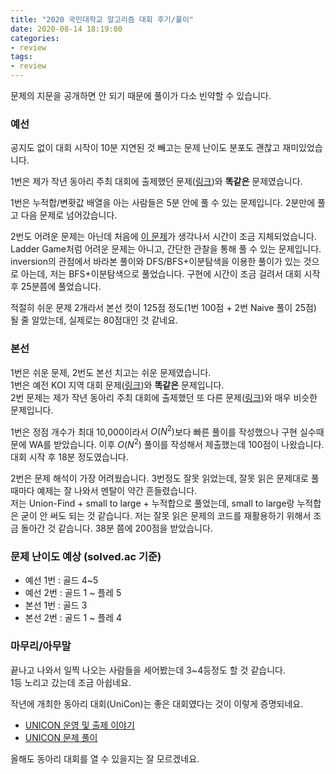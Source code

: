 ```yaml
---
title: "2020 국민대학교 알고리즘 대회 후기/풀이"
date: 2020-08-14 18:19:00
categories:
- review
tags:
- review
---
```


문제의 지문을 공개하면 안 되기 때문에 풀이가 다소 빈약할 수 있습니다.

### 예선
공지도 없이 대회 시작이 10분 지연된 것 빼고는 문제 난이도 분포도 괜찮고 재미있었습니다.

1번은 제가 작년 동아리 주최 대회에 출제했던 문제([링크](https://codeup.kr/problem.php?id=3095))와 **똑같은** 문제였습니다.

1번은 누적합/변홧값 배열을 아는 사람들은 5분 안에 풀 수 있는 문제입니다. 2분만에 풀고 다음 문제로 넘어갔습니다.

2번도 어려운 문제는 아닌데 처음에 [이 문제](https://www.acmicpc.net/problem/17971)가 생각나서 시간이 조금 지체되었습니다. Ladder Game처럼 어려운 문제는 아니고, 간단한 관찰을 통해 풀 수 있는 문제입니다.<br>
inversion의 관점에서 바라본 풀이와 DFS/BFS+이분탐색을 이용한 풀이가 있는 것으로 아는데, 저는 BFS+이분탐색으로 풀었습니다. 구현에 시간이 조금 걸려서 대회 시작 후 25분쯤에 풀었습니다.

적절히 쉬운 문제 2개라서 본선 컷이 125점 정도(1번 100점 + 2번 Naive 풀이 25점) 될 줄 알았는데, 실제로는 80점대인 것 같네요.

### 본선
1번은 쉬운 문제, 2번도 본선 치고는 쉬운 문제였습니다.<br>
1번은 예전 KOI 지역 대회 문제([링크](https://www.acmicpc.net/problem/10159))와 **똑같은** 문제입니다.<br>
2번 문제는 제가 작년 동아리 주최 대회에 출제했던 또 다른 문제([링크](https://www.acmicpc.net/problem/17469))와 매우 비슷한 문제입니다.

1번은 정점 개수가 최대 10,000이라서 $O(N^2)$보다 빠른 풀이를 작성했으나 구현 실수때문에 WA를 받았습니다. 이후 $O(N^2)$ 풀이를 작성해서 제출했는데 100점이 나왔습니다. 대회 시작 후 18분 정도였습니다.

2번은 문제 해석이 가장 어려웠습니다. 3번정도 잘못 읽었는데, 잘못 읽은 문제대로 풀 때마다 예제는 잘 나와서 멘탈이 약간 흔들렸습니다.<br>
저는 Union-Find + small to large + 누적합으로 풀었는데, small to large랑 누적합은 굳이 안 써도 되는 것 같습니다. 저는 잘못 읽은 문제의 코드를 재활용하기 위해서 조금 돌아간 것 같습니다. 38분 쯤에 200점을 받았습니다.

### 문제 난이도 예상 (solved.ac 기준)
* 예선 1번 : 골드 4~5
* 예선 2번 : 골드 1 ~ 플레 5
* 본선 1번 : 골드 3
* 본선 2번 : 골드 1 ~ 플레 4

### 마무리/아무말
끝나고 나와서 일찍 나오는 사람들을 세어봤는데 3~4등정도 할 것 같습니다.<bR>
1등 노리고 갔는데 조금 아쉽네요.

작년에 개최한 동아리 대회(UniCon)는 좋은 대회였다는 것이 이렇게 증명되네요.
* [UNICON 운영 및 출제 이야기](/review/2019/09/08/2019UniCon-Story/)
* [UNICON 문제 풀이](/sunrin-ps/2019/09/08/UniCon-Solution/)

올해도 동아리 대회를 열 수 있을지는 잘 모르겠네요.
